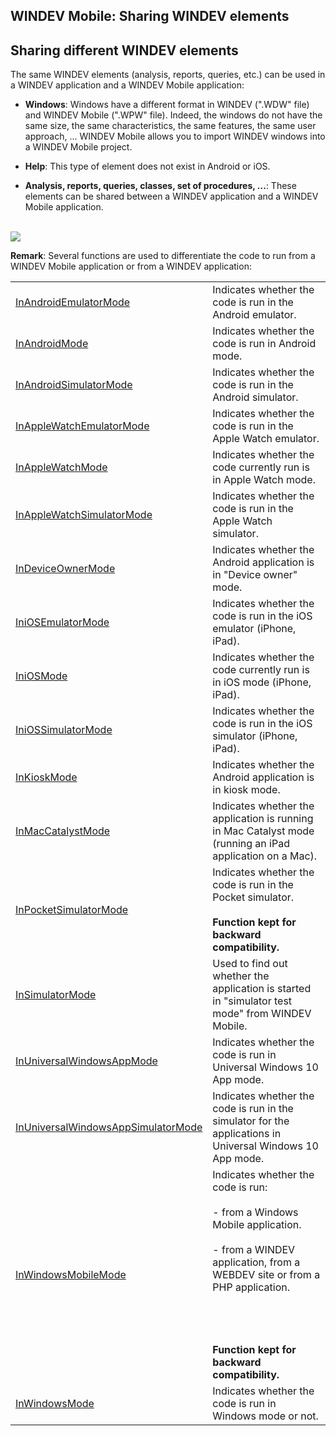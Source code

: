 
## WINDEV Mobile: Sharing WINDEV elements
			



<a name="NOTE1"></a>
<a name="NOTE1_1"></a>


## Sharing different WINDEV elements
<a name="sharing_different_windev_elements_ELTTEXTE000067"></a>
The same WINDEV elements (analysis, reports, queries, etc.) can be used in a WINDEV application and a WINDEV Mobile application:

- **Windows**: Windows have a different format in WINDEV (".WDW" file) and WINDEV Mobile (".WPW" file). Indeed, the windows do not have the same size, the same characteristics, the same features, the same user approach, ... WINDEV Mobile allows you to import WINDEV windows into a WINDEV Mobile project.

- **Help**: This type of element does not exist in Android or iOS.

- **Analysis, reports, queries, classes, set of procedures, ...**: These elements can be shared between a WINDEV application and a WINDEV Mobile application. 



<br>![](https://doc.pcsoft.fr/en-US/images/image.awp?langid=3&name=Partageelement.gif)


**Remark**: Several functions are used to differentiate the code to run from a WINDEV Mobile application or from a WINDEV application: 



|   |   |
| --- | --- |
| [InAndroidEmulatorMode](../WDLang1/1000019146.md) | Indicates whether the code is run in the Android emulator. |
| [InAndroidMode](../WDLang1/1000018990.md) | Indicates whether the code is run in Android mode. |
| [InAndroidSimulatorMode](../WDLang1/1000019181.md) | Indicates whether the code is run in the Android simulator. |
| [InAppleWatchEmulatorMode](../WDLang1/1000022067.md) | Indicates whether the code is run in the Apple Watch emulator. |
| [InAppleWatchMode](../WDLang1/1000022065.md) | Indicates whether the code currently run is in Apple Watch mode. |
| [InAppleWatchSimulatorMode](../WDLang1/1000022066.md) | Indicates whether the code is run in the Apple Watch simulator. |
| [InDeviceOwnerMode](../WDLang1/1000024428.md) | Indicates whether the Android application is in "Device owner" mode. |
| [IniOSEmulatorMode](../WDLang1/1000019766.md) | Indicates whether the code is run in the iOS emulator (iPhone, iPad). |
| [IniOSMode](../WDLang1/1000019765.md) | Indicates whether the code currently run is in iOS mode (iPhone, iPad). |
| [IniOSSimulatorMode](../WDLang1/1000019767.md) | Indicates whether the code is run in the iOS simulator (iPhone, iPad). |
| [InKioskMode](../WDLang1/1000024427.md) | Indicates whether the Android application is in kiosk mode. |
| [InMacCatalystMode](../WDLang1/1000024934.md) | Indicates whether the application is running in Mac Catalyst mode (running an iPad application on a Mac). |
| [InPocketSimulatorMode](../WDLang1/1000019182.md) | Indicates whether the code is run in the Pocket simulator.<br><br>**Function kept for backward compatibility.** |
| [InSimulatorMode](../WDLang1/3014033.md) | Used to find out whether the application is started in "simulator test mode" from WINDEV Mobile. |
| [InUniversalWindowsAppMode](../WDLang1/1000022098.md) | Indicates whether the code is run in Universal Windows 10 App mode. |
| [InUniversalWindowsAppSimulatorMode](../WDLang1/1000022041.md) | Indicates whether the code is run in the simulator for the applications in Universal Windows 10 App mode. |
| [InWindowsMobileMode](../WDLang1/1000019657.md) | Indicates whether the code is run:<br><br>- from a Windows Mobile application.<br><br>- from a WINDEV application, from a WEBDEV site or from a PHP application.<br><br><br><br><br>**Function kept for backward compatibility.** |
| [InWindowsMode](../WDLang1/1000019614.md) | Indicates whether the code is run in Windows mode or not. |






